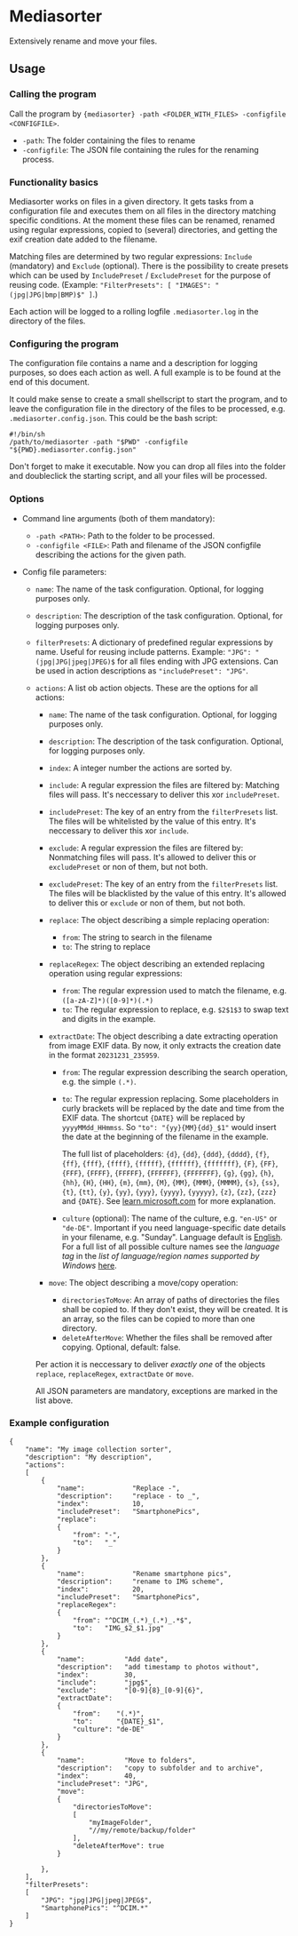 # Mediasorter

Extensively rename and move your files.

## Usage

### Calling the program

Call the program by `{mediasorter} -path <FOLDER_WITH_FILES> -configfile <CONFIGFILE>`.
- `-path`: The folder containing the files to rename
- `-configfile`: The JSON file containing the rules for the renaming process.

### Functionality basics

Mediasorter works on files in a given directory. It gets tasks from a configuration file and executes them on all files in the directory matching specific conditions. At the moment these files can be renamed, renamed using regular expressions, copied to (several) directories, and getting the exif creation date added to the filename.

Matching files are determined by two regular expressions: `Include` (mandatory) and `Exclude` (optional). There is the possibility to create presets which can be used by `IncludePreset` / `ExcludePreset` for the purpose of reusing code. (Example: `"FilterPresets": [ "IMAGES": "(jpg|JPG|bmp|BMP)$" ]`.)

Each action will be logged to a rolling logfile `.mediasorter.log` in the directory of the files.

### Configuring the program

The configuration file contains a name and a description for logging purposes, so does each action as well. A full example is to be found at the end of this document.

It could make sense to create a small shellscript to start the program, and to leave the configuration file in the directory of the files to be processed, e.g. `.mediasorter.config.json`. This could be the bash script:

```
#!/bin/sh
/path/to/mediasorter -path "$PWD" -configfile "${PWD}.mediasorter.config.json"
```
Don't forget to make it executable. Now you can drop all files into the folder and doubleclick the starting script, and all your files will be processed.

### Options

- Command line arguments (both of them mandatory):
  - `-path <PATH>`: Path to the folder to be processed.
  - `-configfile <FILE>`: Path and filename of the JSON configfile describing the actions for the given path.

- Config file parameters:
  - `name`: The name of the task configuration. Optional, for logging purposes only.
  - `description`: The description of the task configuration. Optional, for logging purposes only.
  - `filterPresets`: A dictionary of predefined regular expressions by name. Useful for reusing include patterns. Example: `"JPG": "(jpg|JPG|jpeg|JPEG)$` for all files ending with JPG extensions. Can be used in action descriptions as `"includePreset": "JPG"`.
  - `actions`: A list ob action objects. These are the options for all actions:
    - `name`: The name of the task configuration. Optional, for logging purposes only.
	- `description`: The description of the task configuration. Optional, for logging purposes only.
	- `index`: A integer number the actions are sorted by.
	- `include`: A regular expression the files are filtered by: Matching files will pass. It's neccessary to deliver this xor `includePreset`.
	- `includePreset`: The key of an entry from the `filterPresets` list. The files will be whitelisted by the value of this entry. It's neccessary to deliver this xor `include`.
	- `exclude`: A regular expression the files are filtered by: Nonmatching files will pass. It's allowed to deliver this or `excludePreset` or non of them, but not both.
	- `excludePreset`: The key of an entry from the `filterPresets` list. The files will be blacklisted by the value of this entry. It's allowed to deliver this or `exclude` or non of them, but not both.
	- `replace`: The object describing a simple replacing operation:
	  - `from`: The string to search in the filename
	  - `to`: The string to replace
	- `replaceRegex`: The object describing an extended replacing operation using regular expressions:
	  - `from`: The regular expression used to match the filename, e.g. `([a-zA-Z]*)([0-9]*)(.*)`
	  - `to`: The regular expression to replace, e.g. `$2$1$3` to swap text and digits in the example.
	- `extractDate`: The object describing a date extracting operation from image EXIF data. By now, it only extracts the creation date in the format `20231231_235959`.
	  - `from`: The regular expression describing the search operation, e.g. the simple `(.*)`.
	  - `to`: The regular expression replacing. Some placeholders in curly brackets will be replaced by the date and time from the EXIF data. The shortcut `{DATE}` will be replaced by `yyyyMMdd_HHmmss`. So  `"to": "{yy}{MM}{dd}_$1"` would insert the date at the beginning of the filename in the example.
	  
	    The full list of placeholders: `{d}`, `{dd}`, `{ddd}`, `{dddd}`, `{f}`, `{ff}`, `{fff}`, `{ffff}`, `{fffff}`, `{ffffff}`, `{fffffff}`, `{F}`, `{FF}`, `{FFF}`, `{FFFF}`, `{FFFFF}`, `{FFFFFF}`, `{FFFFFFF}`, `{g}`, `{gg}`, `{h}`, `{hh}`, `{H}`, `{HH}`, `{m}`, `{mm}`, `{M}`, `{MM}`, `{MMM}`, `{MMMM}`, `{s}`, `{ss}`, `{t}`, `{tt}`, `{y}`, `{yy}`, `{yyy}`, `{yyyy}`, `{yyyyy}`, `{z}`, `{zz}`, `{zzz}` and `{DATE}`. See [learn.microsoft.com](https://learn.microsoft.com/en-us/dotnet/standard/base-types/custom-date-and-time-format-strings) for more explanation.
	  - `culture` (optional): The name of the culture, e.g. `"en-US"` or `"de-DE"`. Important if you need language-specific date details in your filename, e.g. "Sunday". Language default is [English](https://learn.microsoft.com/en-us/dotnet/api/system.globalization.cultureinfo.invariantculture?view=net-6.0). For a full list of all possible culture names see the *language tag* in the *list of language/region names supported by Windows* [here](https://learn.microsoft.com/en-us/openspecs/windows_protocols/ms-lcid/a9eac961-e77d-41a6-90a5-ce1a8b0cdb9c).
	  
	- `move`: The object describing a move/copy operation:
	  - `directoriesToMove`: An array of paths of directories the files shall be copied to. If they don't exist, they will be created. It is an array, so the files can be copied to more than one directory.
	  - `deleteAfterMove`: Whether the files shall be removed after copying. Optional, default: false.

    Per action it is neccessary to deliver *exactly one* of the objects `replace`, `replaceRegex`, `extractDate` or `move`.
	
	All JSON parameters are mandatory, exceptions are marked in the list above.


### Example configuration


```
{
	"name": "My image collection sorter",
	"description": "My description",
	"actions":
	[
		{
			"name":            "Replace -",
			"description":     "replace - to _",
			"index":           10,
			"includePreset":   "SmartphonePics",
			"replace": 
			{
				"from": "-",
				"to":   "_"
			}
		},
		{
			"name":            "Rename smartphone pics",
			"description":     "rename to IMG scheme",
			"index":           20,
			"includePreset":   "SmartphonePics",
			"replaceRegex": 
			{
				"from": "^DCIM_(.*)_(.*)_.*$",
				"to":   "IMG_$2_$1.jpg"
			}
		},
		{
			"name":          "Add date",
			"description":   "add timestamp to photos without",
			"index":         30,
			"include":       "jpg$",
			"exclude":       "[0-9]{8}_[0-9]{6}",
			"extractDate": 
			{
				"from":    "(.*)",
				"to":      "{DATE}_$1",
				"culture": "de-DE"
			}
		},
		{
			"name":          "Move to folders",
			"description":   "copy to subfolder and to archive",
			"index":         40,
			"includePreset": "JPG",
			"move": 
			{
				"directoriesToMove": 
				[
					"myImageFolder",
					"//my/remote/backup/folder"
				],
				"deleteAfterMove": true
			}			
			
		},
	],	
	"filterPresets":
	[
		"JPG": "jpg|JPG|jpeg|JPEG$",
		"SmartphonePics": "^DCIM.*"
	]
}
```
